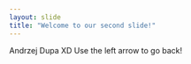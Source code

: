 ```yaml
---
layout: slide
title: "Welcome to our second slide!"
---
```

Andrzej Dupa XD
Use the left arrow to go back!
